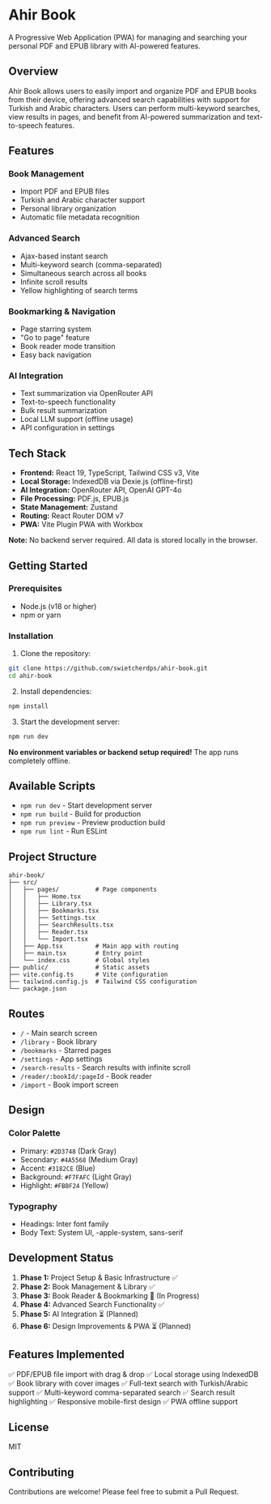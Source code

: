 # Ahir Book

A Progressive Web Application (PWA) for managing and searching your personal PDF and EPUB library with AI-powered features.

## Overview

Ahir Book allows users to easily import and organize PDF and EPUB books from their device, offering advanced search capabilities with support for Turkish and Arabic characters. Users can perform multi-keyword searches, view results in pages, and benefit from AI-powered summarization and text-to-speech features.

## Features

### Book Management
- Import PDF and EPUB files
- Turkish and Arabic character support
- Personal library organization
- Automatic file metadata recognition

### Advanced Search
- Ajax-based instant search
- Multi-keyword search (comma-separated)
- Simultaneous search across all books
- Infinite scroll results
- Yellow highlighting of search terms

### Bookmarking & Navigation
- Page starring system
- "Go to page" feature
- Book reader mode transition
- Easy back navigation

### AI Integration
- Text summarization via OpenRouter API
- Text-to-speech functionality
- Bulk result summarization
- Local LLM support (offline usage)
- API configuration in settings

## Tech Stack

- **Frontend:** React 19, TypeScript, Tailwind CSS v3, Vite
- **Local Storage:** IndexedDB via Dexie.js (offline-first)
- **AI Integration:** OpenRouter API, OpenAI GPT-4o
- **File Processing:** PDF.js, EPUB.js
- **State Management:** Zustand
- **Routing:** React Router DOM v7
- **PWA:** Vite Plugin PWA with Workbox

**Note:** No backend server required. All data is stored locally in the browser.

## Getting Started

### Prerequisites
- Node.js (v18 or higher)
- npm or yarn

### Installation

1. Clone the repository:
```bash
git clone https://github.com/swietcherdps/ahir-book.git
cd ahir-book
```

2. Install dependencies:
```bash
npm install
```

3. Start the development server:
```bash
npm run dev
```

**No environment variables or backend setup required!** The app runs completely offline.

## Available Scripts

- `npm run dev` - Start development server
- `npm run build` - Build for production
- `npm run preview` - Preview production build
- `npm run lint` - Run ESLint

## Project Structure

```
ahir-book/
├── src/
│   ├── pages/          # Page components
│   │   ├── Home.tsx
│   │   ├── Library.tsx
│   │   ├── Bookmarks.tsx
│   │   ├── Settings.tsx
│   │   ├── SearchResults.tsx
│   │   ├── Reader.tsx
│   │   └── Import.tsx
│   ├── App.tsx         # Main app with routing
│   ├── main.tsx        # Entry point
│   └── index.css       # Global styles
├── public/             # Static assets
├── vite.config.ts      # Vite configuration
├── tailwind.config.js  # Tailwind CSS configuration
└── package.json
```

## Routes

- `/` - Main search screen
- `/library` - Book library
- `/bookmarks` - Starred pages
- `/settings` - App settings
- `/search-results` - Search results with infinite scroll
- `/reader/:bookId/:pageId` - Book reader
- `/import` - Book import screen

## Design

### Color Palette
- Primary: `#2D3748` (Dark Gray)
- Secondary: `#4A5568` (Medium Gray)
- Accent: `#3182CE` (Blue)
- Background: `#F7FAFC` (Light Gray)
- Highlight: `#FBBF24` (Yellow)

### Typography
- Headings: Inter font family
- Body Text: System UI, -apple-system, sans-serif

## Development Status

1. **Phase 1:** Project Setup & Basic Infrastructure ✅
2. **Phase 2:** Book Management & Library ✅
3. **Phase 3:** Book Reader & Bookmarking 🔄 (In Progress)
4. **Phase 4:** Advanced Search Functionality ✅
5. **Phase 5:** AI Integration ⏳ (Planned)
6. **Phase 6:** Design Improvements & PWA ⏳ (Planned)

## Features Implemented

✅ PDF/EPUB file import with drag & drop
✅ Local storage using IndexedDB
✅ Book library with cover images
✅ Full-text search with Turkish/Arabic support
✅ Multi-keyword comma-separated search
✅ Search result highlighting
✅ Responsive mobile-first design
✅ PWA offline support

## License

MIT

## Contributing

Contributions are welcome! Please feel free to submit a Pull Request.
